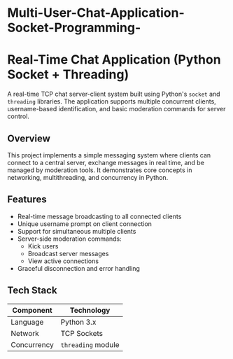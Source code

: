 # Multi-User-Chat-Application-Socket-Programming-
# Real-Time Chat Application (Python Socket + Threading)

A real-time TCP chat server-client system built using Python's `socket` and `threading` libraries. The application supports multiple concurrent clients, username-based identification, and basic moderation commands for server control.

## Overview

This project implements a simple messaging system where clients can connect to a central server, exchange messages in real time, and be managed by moderation tools. It demonstrates core concepts in networking, multithreading, and concurrency in Python.

## Features

- Real-time message broadcasting to all connected clients
- Unique username prompt on client connection
- Support for simultaneous multiple clients
- Server-side moderation commands:
  - Kick users
  - Broadcast server messages
  - View active connections
- Graceful disconnection and error handling

## Tech Stack

| Component | Technology      |
|----------|------------------|
| Language  | Python 3.x       |
| Network   | TCP Sockets      |
| Concurrency | `threading` module |




